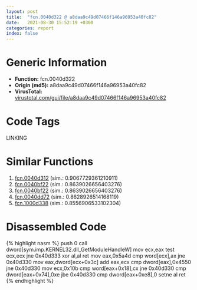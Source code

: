 ```yaml
---
layout: post
title:  "fcn.0040d322 @ a8daa9c49d07466f146a96953a40fc82"
date:   2021-08-30 15:52:19 +0300
categories: report
index: false
---
```


# Generic Information
- **Function:** fcn.0040d322
- **Origin (md5):** a8daa9c49d07466f146a96953a40fc82
- **VirusTotal:** [virustotal.com/gui/file/a8daa9c49d07466f146a96953a40fc82][virustotal_ref]

# Code Tags
<span class="tag" id="LINKING">LINKING</span>


# Similar Functions

1. [fcn.0040d312][similar_1_ref] (sim.: 0.9067729361210911)
2. [fcn.0040bf22][similar_2_ref] (sim.: 0.8639026656403276)
3. [fcn.0040bf22][similar_3_ref] (sim.: 0.8639026656403276)
4. [fcn.0040dd72][similar_4_ref] (sim.: 0.8628926514168119)
5. [fcn.1000d338][similar_5_ref] (sim.: 0.8556906533102304)


# Disassembled Code

{% highlight nasm %}
push 0
call dword[sym.imp.KERNEL32.dll_GetModuleHandleW]
mov ecx,eax
test ecx,ecx
jne 0x40d333
xor al,al
ret 
mov eax,0x5a4d
cmp word[ecx],ax
jne 0x40d330
mov eax,dword[ecx+0x3c]
add eax,ecx
cmp dword[eax],0x4550
jne 0x40d330
mov ecx,0x10b
cmp word[eax+0x18],cx
jne 0x40d330
cmp dword[eax+0x74],0xe
jbe 0x40d330
cmp dword[eax+0xe8],0
setne al
ret 
{% endhighlight %}


[similar_1_ref]: /report/fcn.0040d312@597d9ee507d1b2a81775aa98c4a2271a
[similar_2_ref]: /report/fcn.0040bf22@b8b9b802e96d8e813c605554cf6f7018
[similar_3_ref]: /report/fcn.0040bf22@617bd594ba13d0dcc08a315774c342d4
[similar_4_ref]: /report/fcn.0040dd72@64e5091c15839d4b2093890f73869f28
[similar_5_ref]: /report/fcn.1000d338@f306bc4e89ecdab5df7aa72172ee5f69
[virustotal_ref]: https://www.virustotal.com/gui/file/a8daa9c49d07466f146a96953a40fc82